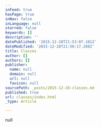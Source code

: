 ```yaml
---
inFeed: true
hasPage: true
inNav: false
inLanguage: null
starred: false
keywords: []
description: ''
datePublished: '2015-12-28T21:53:07.181Z'
dateModified: '2015-12-28T21:50:17.288Z'
title: Classes
author: []
authors: []
publisher:
  name: null
  domain: null
  url: null
  favicon: null
sourcePath: _posts/2015-12-28-classes.md
published: true
url: classes/index.html
_type: Article

---
```

null